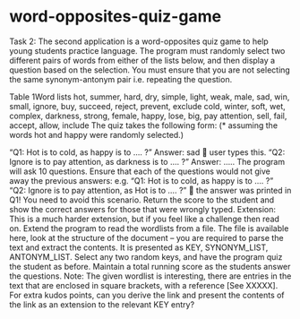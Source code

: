 # word-opposites-quiz-game

Task 2:
The second application is a word-opposites quiz game to help young students practice
language. The program must randomly select two different pairs of words from either of
the lists below, and then display a question based on the selection. You must ensure that
you are not selecting the same synonym-antonym pair i.e. repeating the question.

Table 1Word lists
hot, summer, hard, dry, simple,
light, weak, male, sad, win, small,
ignore, buy, succeed, reject,
prevent, exclude
cold, winter, soft, wet, complex,
darkness, strong, female, happy,
lose, big, pay attention, sell, fail,
accept, allow, include
The quiz takes the following form:
(* assuming the words hot and happy were randomly selected.)


“Q1: Hot is to cold, as happy is to …. ?”
Answer: sad  user types this.
“Q2: Ignore is to pay attention, as darkness is to …. ?”
Answer: …..
The program will ask 10 questions. Ensure that each of the questions would not give
away the previous answers:
e.g.
“Q1: Hot is to cold, as happy is to …. ?”
“Q2: Ignore is to pay attention, as Hot is to …. ?”  the answer was printed in Q1! You
need to avoid this scenario.
Return the score to the student and show the correct answers for those that were
wrongly typed.
Extension:
This is a much harder extension, but if you feel like a challenge then read on. Extend the
program to read the wordlists from a file. The file is available here, look at the structure
of the document – you are required to parse the text and extract the contents. It is
presented as KEY, SYNONYM_LIST, ANTONYM_LIST. Select any two random keys, and
have the program quiz the student as before. Maintain a total running score as the
students answer the questions.
Note: The given wordlist is interesting, there are entries in the text that are enclosed in
square brackets, with a reference [See XXXXX]. For extra kudos points, can you derive the
link and present the contents of the link as an extension to the relevant KEY entry?
